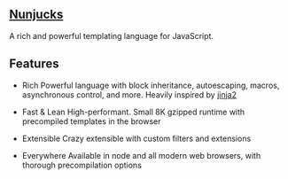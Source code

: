 ## [Nunjucks](http://mozilla.github.io/nunjucks/)

A rich and powerful templating language for JavaScript.


## Features

* Rich Powerful language with block inheritance, autoescaping, macros, asynchronous control, and more. Heavily inspired by [jinja2](http://jinja.pocoo.org/)

* Fast & Lean High-performant. Small 8K gzipped runtime with precompiled templates in the browser

* Extensible Crazy extensible with custom filters and extensions

* Everywhere Available in node and all modern web browsers, with thorough precompilation options
